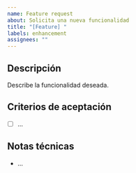 ```yaml
---
name: Feature request
about: Solicita una nueva funcionalidad
title: "[Feature] "
labels: enhancement
assignees: ""
---
```


## Descripción
Describe la funcionalidad deseada.

## Criterios de aceptación
- [ ] ...

## Notas técnicas
- ...

